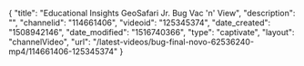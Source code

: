 {
    "title": "Educational Insights GeoSafari Jr. Bug Vac 'n' View",
    "description": "",
    "channelid": "114661406",
    "videoid": "125345374",
    "date_created": "1508942146",
    "date_modified": "1516740366",
    "type": "captivate",
    "layout": "channelVideo",
    "url": "\/latest-videos\/bug-final-novo-62536240-mp4\/114661406-125345374"
}
